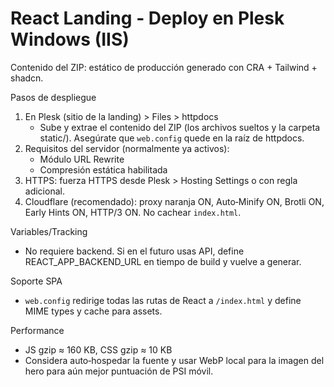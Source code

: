 # React Landing - Deploy en Plesk Windows (IIS)

Contenido del ZIP: estático de producción generado con CRA + Tailwind + shadcn.

Pasos de despliegue
1) En Plesk (sitio de la landing) > Files > httpdocs
   - Sube y extrae el contenido del ZIP (los archivos sueltos y la carpeta static/). Asegúrate que `web.config` quede en la raíz de httpdocs.
2) Requisitos del servidor (normalmente ya activos):
   - Módulo URL Rewrite
   - Compresión estática habilitada
3) HTTPS: fuerza HTTPS desde Plesk > Hosting Settings o con regla adicional.
4) Cloudflare (recomendado): proxy naranja ON, Auto‑Minify ON, Brotli ON, Early Hints ON, HTTP/3 ON. No cachear `index.html`.

Variables/Tracking
- No requiere backend. Si en el futuro usas API, define REACT_APP_BACKEND_URL en tiempo de build y vuelve a generar.

Soporte SPA
- `web.config` redirige todas las rutas de React a `/index.html` y define MIME types y cache para assets.

Performance
- JS gzip ≈ 160 KB, CSS gzip ≈ 10 KB
- Considera auto‑hospedar la fuente y usar WebP local para la imagen del hero para aún mejor puntuación de PSI móvil.
